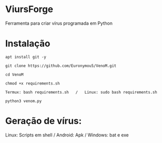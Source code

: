 # ViursForge

Ferramenta para criar vírus programada em Python
# Instalação
```
apt install git -y
```
```
git clone https://github.com/Euronymou5/VenoM.git
```
```
cd VenoM
```
```
chmod +x requirements.sh
```
```
Termux: bash requirements.sh   /   Linux: sudo bash requirements.sh
```
```
python3 venom.py
```

# Geração de vírus:
Linux: Scripts em shell / Android: Apk / Windows: bat e exe

